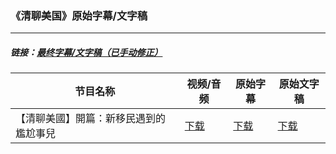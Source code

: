 ### 《清聊美国》原始字幕/文字稿
---
#####  链接：[最终字幕/文字稿（已手动修正）](https://github.com/gfw-breaker/us-stories-subtitles)
| 节目名称 | 视频/音频 | 原始字幕 | 原始文字稿
|---|---|---|---|
| 【清聊美國】開篇：新移民遇到的尷尬事兒 | [下载](https://y2mate.com/zh-cn/search/q3aOYj1R0kc) | [下载](../channels/us-stories/_q3aOYj1R0kc.srt?raw=true) | [下载](../channels/us-stories/_q3aOYj1R0kc.text?raw=true) | 
